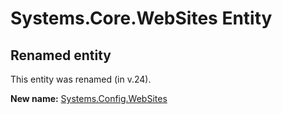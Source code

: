 # Systems.Core.WebSites Entity

## Renamed entity

This entity was renamed (in v.24).

**New name:** [Systems.Config.WebSites](Systems.Config.WebSites.md)
